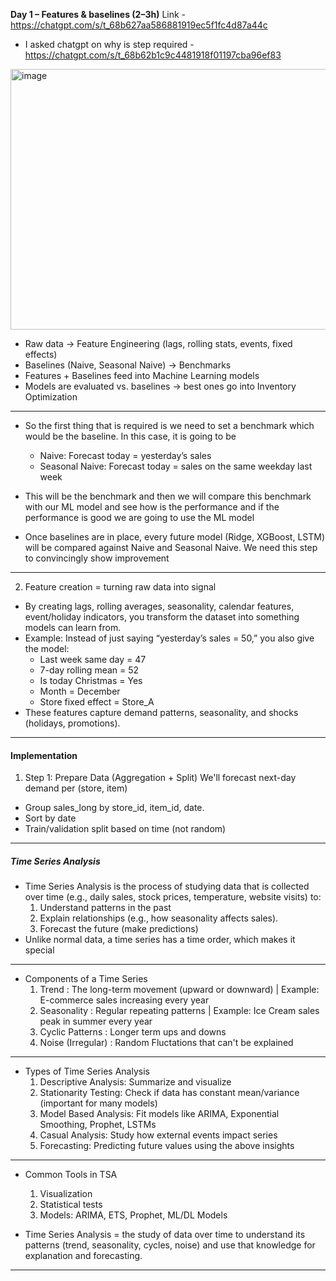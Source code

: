 **Day 1 – Features & baselines (2–3h)** Link - https://chatgpt.com/s/t_68b627aa586881919ec5f1fc4d87a44c
- I asked chatgpt on why is step required - https://chatgpt.com/s/t_68b62b1c9c4481918f01197cba96ef83

<img width="860" height="417" alt="image" src="https://github.com/user-attachments/assets/2d1a8be3-c847-40c1-bfb4-9cd14bb0bfc0" />

- Raw data → Feature Engineering (lags, rolling stats, events, fixed effects)
- Baselines (Naive, Seasonal Naive) → Benchmarks
- Features + Baselines feed into Machine Learning models
- Models are evaluated vs. baselines → best ones go into Inventory Optimization

---

- So the first thing that is required is we need to set a benchmark which would be the baseline. In this case, it is going to be
  - Naive: Forecast today = yesterday’s sales
  - Seasonal Naive: Forecast today = sales on the same weekday last week
 
- This will be the benchmark and then we will compare this benchmark with our ML model and see how is the performance and if the performance is good we are going to use the ML model
- Once baselines are in place, every future model (Ridge, XGBoost, LSTM) will be compared against Naive and Seasonal Naive. We need this step to convincingly show improvement
---

2. Feature creation = turning raw data into signal
- By creating lags, rolling averages, seasonality, calendar features, event/holiday indicators, you transform the dataset into something models can learn from.
- Example: Instead of just saying “yesterday’s sales = 50,” you also give the model:
  - Last week same day = 47
  - 7-day rolling mean = 52
  - Is today Christmas = Yes
  - Month = December
  - Store fixed effect = Store_A
- These features capture demand patterns, seasonality, and shocks (holidays, promotions).

--- 

#### Implementation

1) Step 1: Prepare Data (Aggregation + Split)
We'll forecast next-day demand per (store, item)
- Group sales_long by store_id, item_id, date.
- Sort by date
- Train/validation split based on time (not random)

---

##### Time Series Analysis

- Time Series Analysis is the process of studying data that is collected over time (e.g., daily sales, stock prices, temperature, website visits) to:
  1. Understand patterns in the past
  2. Explain relationships (e.g., how seasonality affects sales).
  3. Forecast the future (make predictions)
- Unlike normal data, a time series has a time order, which makes it special
---
- Components of a Time Series
  1. Trend : The long-term movement (upward or downward) | Example: E-commerce sales increasing every year
  2. Seasonality : Regular repeating patterns | Example: Ice Cream sales peak in summer every year
  3. Cyclic Patterns : Longer term ups and downs
  4. Noise (Irregular) : Random Fluctations that can't be explained
---
- Types of Time Series Analysis
  1. Descriptive Analysis: Summarize and visualize
  2. Stationarity Testing: Check if data has constant mean/variance (important for many models)
  3. Model Based Analysis: Fit models like ARIMA, Exponential Smoothing, Prophet, LSTMs
  4. Casual Analysis: Study how external events impact series
  5. Forecasting: Predicting future values using the above insights
---
- Common Tools in TSA
  1. Visualization
  2. Statistical tests
  3. Models: ARIMA, ETS, Prophet, ML/DL Models
 
- Time Series Analysis = the study of data over time to understand its patterns (trend, seasonality, cycles, noise) and use that knowledge for explanation and forecasting.

---



